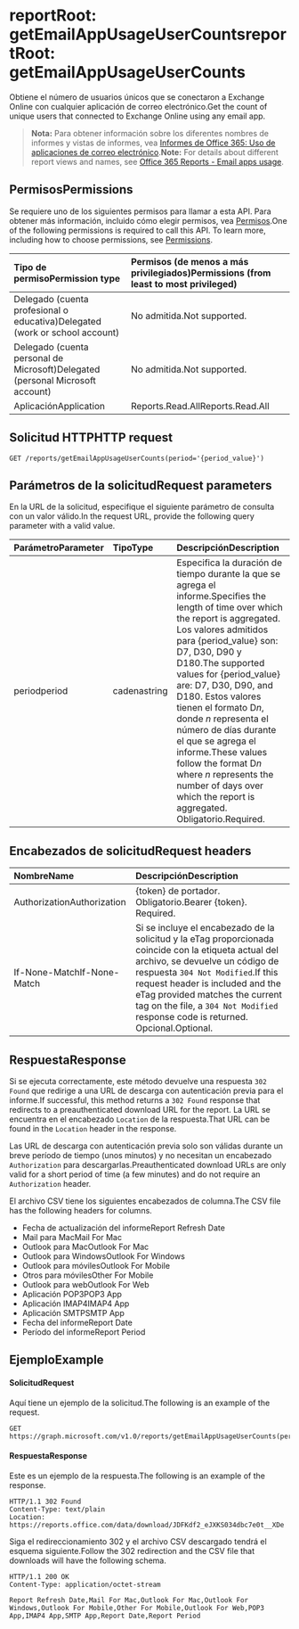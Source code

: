 # <a name="reportroot-getemailappusageusercounts"></a><span data-ttu-id="4ba53-101">reportRoot: getEmailAppUsageUserCounts</span><span class="sxs-lookup"><span data-stu-id="4ba53-101">reportRoot: getEmailAppUsageUserCounts</span></span>

<span data-ttu-id="4ba53-102">Obtiene el número de usuarios únicos que se conectaron a Exchange Online con cualquier aplicación de correo electrónico.</span><span class="sxs-lookup"><span data-stu-id="4ba53-102">Get the count of unique users that connected to Exchange Online using any email app.</span></span>

> <span data-ttu-id="4ba53-103">**Nota:** Para obtener información sobre los diferentes nombres de informes y vistas de informes, vea [Informes de Office 365: Uso de aplicaciones de correo electrónico](https://support.office.com/client/Email-apps-usage-c2ce12a2-934f-4dd4-ba65-49b02be4703d).</span><span class="sxs-lookup"><span data-stu-id="4ba53-103">**Note:** For details about different report views and names, see [Office 365 Reports - Email apps usage](https://support.office.com/client/Email-apps-usage-c2ce12a2-934f-4dd4-ba65-49b02be4703d).</span></span>

## <a name="permissions"></a><span data-ttu-id="4ba53-104">Permisos</span><span class="sxs-lookup"><span data-stu-id="4ba53-104">Permissions</span></span>

<span data-ttu-id="4ba53-p101">Se requiere uno de los siguientes permisos para llamar a esta API. Para obtener más información, incluido cómo elegir permisos, vea [Permisos](../../../concepts/permissions_reference.md).</span><span class="sxs-lookup"><span data-stu-id="4ba53-p101">One of the following permissions is required to call this API. To learn more, including how to choose permissions, see [Permissions](../../../concepts/permissions_reference.md).</span></span>

| <span data-ttu-id="4ba53-107">Tipo de permiso</span><span class="sxs-lookup"><span data-stu-id="4ba53-107">Permission type</span></span>                        | <span data-ttu-id="4ba53-108">Permisos (de menos a más privilegiados)</span><span class="sxs-lookup"><span data-stu-id="4ba53-108">Permissions (from least to most privileged)</span></span> |
| :------------------------------------- | :--------------------------------------- |
| <span data-ttu-id="4ba53-109">Delegado (cuenta profesional o educativa)</span><span class="sxs-lookup"><span data-stu-id="4ba53-109">Delegated (work or school account)</span></span>     | <span data-ttu-id="4ba53-110">No admitida.</span><span class="sxs-lookup"><span data-stu-id="4ba53-110">Not supported.</span></span>                           |
| <span data-ttu-id="4ba53-111">Delegado (cuenta personal de Microsoft)</span><span class="sxs-lookup"><span data-stu-id="4ba53-111">Delegated (personal Microsoft account)</span></span> | <span data-ttu-id="4ba53-112">No admitida.</span><span class="sxs-lookup"><span data-stu-id="4ba53-112">Not supported.</span></span>                           |
| <span data-ttu-id="4ba53-113">Aplicación</span><span class="sxs-lookup"><span data-stu-id="4ba53-113">Application</span></span>                            | <span data-ttu-id="4ba53-114">Reports.Read.All</span><span class="sxs-lookup"><span data-stu-id="4ba53-114">Reports.Read.All</span></span>                         |

## <a name="http-request"></a><span data-ttu-id="4ba53-115">Solicitud HTTP</span><span class="sxs-lookup"><span data-stu-id="4ba53-115">HTTP request</span></span>

<!-- { "blockType": "ignored" } --> 

```http
GET /reports/getEmailAppUsageUserCounts(period='{period_value}')
```

## <a name="request-parameters"></a><span data-ttu-id="4ba53-116">Parámetros de la solicitud</span><span class="sxs-lookup"><span data-stu-id="4ba53-116">Request parameters</span></span>

<span data-ttu-id="4ba53-117">En la URL de la solicitud, especifique el siguiente parámetro de consulta con un valor válido.</span><span class="sxs-lookup"><span data-stu-id="4ba53-117">In the request URL, provide the following query parameter with a valid value.</span></span>

| <span data-ttu-id="4ba53-118">Parámetro</span><span class="sxs-lookup"><span data-stu-id="4ba53-118">Parameter</span></span> | <span data-ttu-id="4ba53-119">Tipo</span><span class="sxs-lookup"><span data-stu-id="4ba53-119">Type</span></span>   | <span data-ttu-id="4ba53-120">Descripción</span><span class="sxs-lookup"><span data-stu-id="4ba53-120">Description</span></span>                              |
| :-------- | :----- | :--------------------------------------- |
| <span data-ttu-id="4ba53-121">period</span><span class="sxs-lookup"><span data-stu-id="4ba53-121">period</span></span>    | <span data-ttu-id="4ba53-122">cadena</span><span class="sxs-lookup"><span data-stu-id="4ba53-122">string</span></span> | <span data-ttu-id="4ba53-123">Especifica la duración de tiempo durante la que se agrega el informe.</span><span class="sxs-lookup"><span data-stu-id="4ba53-123">Specifies the length of time over which the report is aggregated.</span></span> <span data-ttu-id="4ba53-124">Los valores admitidos para {period_value} son: D7, D30, D90 y D180.</span><span class="sxs-lookup"><span data-stu-id="4ba53-124">The supported values for {period_value} are: D7, D30, D90, and D180.</span></span> <span data-ttu-id="4ba53-125">Estos valores tienen el formato D*n*, donde *n* representa el número de días durante el que se agrega el informe.</span><span class="sxs-lookup"><span data-stu-id="4ba53-125">These values follow the format D*n* where *n* represents the number of days over which the report is aggregated.</span></span> <span data-ttu-id="4ba53-126">Obligatorio.</span><span class="sxs-lookup"><span data-stu-id="4ba53-126">Required.</span></span> |

## <a name="request-headers"></a><span data-ttu-id="4ba53-127">Encabezados de solicitud</span><span class="sxs-lookup"><span data-stu-id="4ba53-127">Request headers</span></span>

| <span data-ttu-id="4ba53-128">Nombre</span><span class="sxs-lookup"><span data-stu-id="4ba53-128">Name</span></span>          | <span data-ttu-id="4ba53-129">Descripción</span><span class="sxs-lookup"><span data-stu-id="4ba53-129">Description</span></span>                              |
| :------------ | :--------------------------------------- |
| <span data-ttu-id="4ba53-130">Authorization</span><span class="sxs-lookup"><span data-stu-id="4ba53-130">Authorization</span></span> | <span data-ttu-id="4ba53-p103">{token} de portador. Obligatorio.</span><span class="sxs-lookup"><span data-stu-id="4ba53-p103">Bearer {token}. Required.</span></span>                |
| <span data-ttu-id="4ba53-133">If-None-Match</span><span class="sxs-lookup"><span data-stu-id="4ba53-133">If-None-Match</span></span> | <span data-ttu-id="4ba53-134">Si se incluye el encabezado de la solicitud y la eTag proporcionada coincide con la etiqueta actual del archivo, se devuelve un código de respuesta `304 Not Modified`.</span><span class="sxs-lookup"><span data-stu-id="4ba53-134">If this request header is included and the eTag provided matches the current tag on the file, a `304 Not Modified` response code is returned.</span></span> <span data-ttu-id="4ba53-135">Opcional.</span><span class="sxs-lookup"><span data-stu-id="4ba53-135">Optional.</span></span> |

## <a name="response"></a><span data-ttu-id="4ba53-136">Respuesta</span><span class="sxs-lookup"><span data-stu-id="4ba53-136">Response</span></span>

<span data-ttu-id="4ba53-137">Si se ejecuta correctamente, este método devuelve una respuesta `302 Found` que redirige a una URL de descarga con autenticación previa para el informe.</span><span class="sxs-lookup"><span data-stu-id="4ba53-137">If successful, this method returns a `302 Found` response that redirects to a preauthenticated download URL for the report.</span></span> <span data-ttu-id="4ba53-138">La URL se encuentra en el encabezado `Location` de la respuesta.</span><span class="sxs-lookup"><span data-stu-id="4ba53-138">That URL can be found in the `Location` header in the response.</span></span>

<span data-ttu-id="4ba53-139">Las URL de descarga con autenticación previa solo son válidas durante un breve período de tiempo (unos minutos) y no necesitan un encabezado `Authorization` para descargarlas.</span><span class="sxs-lookup"><span data-stu-id="4ba53-139">Preauthenticated download URLs are only valid for a short period of time (a few minutes) and do not require an `Authorization` header.</span></span>

<span data-ttu-id="4ba53-140">El archivo CSV tiene los siguientes encabezados de columna.</span><span class="sxs-lookup"><span data-stu-id="4ba53-140">The CSV file has the following headers for columns.</span></span>

- <span data-ttu-id="4ba53-141">Fecha de actualización del informe</span><span class="sxs-lookup"><span data-stu-id="4ba53-141">Report Refresh Date</span></span>
- <span data-ttu-id="4ba53-142">Mail para Mac</span><span class="sxs-lookup"><span data-stu-id="4ba53-142">Mail For Mac</span></span>
- <span data-ttu-id="4ba53-143">Outlook para Mac</span><span class="sxs-lookup"><span data-stu-id="4ba53-143">Outlook For Mac</span></span>
- <span data-ttu-id="4ba53-144">Outlook para Windows</span><span class="sxs-lookup"><span data-stu-id="4ba53-144">Outlook For Windows</span></span>
- <span data-ttu-id="4ba53-145">Outlook para móviles</span><span class="sxs-lookup"><span data-stu-id="4ba53-145">Outlook For Mobile</span></span>
- <span data-ttu-id="4ba53-146">Otros para móviles</span><span class="sxs-lookup"><span data-stu-id="4ba53-146">Other For Mobile</span></span>
- <span data-ttu-id="4ba53-147">Outlook para web</span><span class="sxs-lookup"><span data-stu-id="4ba53-147">Outlook For Web</span></span>
- <span data-ttu-id="4ba53-148">Aplicación POP3</span><span class="sxs-lookup"><span data-stu-id="4ba53-148">POP3 App</span></span>
- <span data-ttu-id="4ba53-149">Aplicación IMAP4</span><span class="sxs-lookup"><span data-stu-id="4ba53-149">IMAP4 App</span></span>
- <span data-ttu-id="4ba53-150">Aplicación SMTP</span><span class="sxs-lookup"><span data-stu-id="4ba53-150">SMTP App</span></span>
- <span data-ttu-id="4ba53-151">Fecha del informe</span><span class="sxs-lookup"><span data-stu-id="4ba53-151">Report Date</span></span>
- <span data-ttu-id="4ba53-152">Período del informe</span><span class="sxs-lookup"><span data-stu-id="4ba53-152">Report Period</span></span>

## <a name="example"></a><span data-ttu-id="4ba53-153">Ejemplo</span><span class="sxs-lookup"><span data-stu-id="4ba53-153">Example</span></span>

#### <a name="request"></a><span data-ttu-id="4ba53-154">Solicitud</span><span class="sxs-lookup"><span data-stu-id="4ba53-154">Request</span></span>

<span data-ttu-id="4ba53-155">Aquí tiene un ejemplo de la solicitud.</span><span class="sxs-lookup"><span data-stu-id="4ba53-155">The following is an example of the request.</span></span>

<!-- {
  "blockType": "request",
  "name": "reportroot_getemailappusageusercounts"
}-->

```http
GET https://graph.microsoft.com/v1.0/reports/getEmailAppUsageUserCounts(period='D7')
```

#### <a name="response"></a><span data-ttu-id="4ba53-156">Respuesta</span><span class="sxs-lookup"><span data-stu-id="4ba53-156">Response</span></span>

<span data-ttu-id="4ba53-157">Este es un ejemplo de la respuesta.</span><span class="sxs-lookup"><span data-stu-id="4ba53-157">The following is an example of the response.</span></span>

<!-- { "blockType": "ignored" } --> 

```http
HTTP/1.1 302 Found
Content-Type: text/plain
Location: https://reports.office.com/data/download/JDFKdf2_eJXKS034dbc7e0t__XDe
```

<span data-ttu-id="4ba53-158">Siga el redireccionamiento 302 y el archivo CSV descargado tendrá el esquema siguiente.</span><span class="sxs-lookup"><span data-stu-id="4ba53-158">Follow the 302 redirection and the CSV file that downloads will have the following schema.</span></span>

<!-- {
  "blockType": "response",
  "truncated": true,
  "@odata.type": "stream"
} -->

```http
HTTP/1.1 200 OK
Content-Type: application/octet-stream

Report Refresh Date,Mail For Mac,Outlook For Mac,Outlook For Windows,Outlook For Mobile,Other For Mobile,Outlook For Web,POP3 App,IMAP4 App,SMTP App,Report Date,Report Period
```
